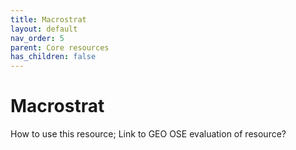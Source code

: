 ```yaml
---
title: Macrostrat
layout: default
nav_order: 5
parent: Core resources
has_children: false
---
```


# Macrostrat

How to use this resource; Link to GEO OSE evaluation of resource?